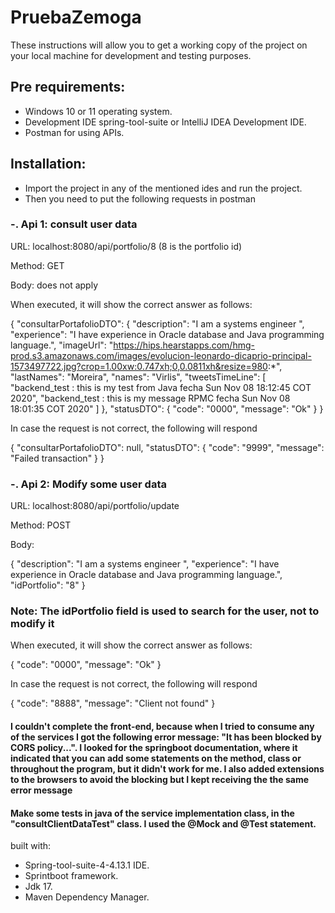 # PruebaZemoga

These instructions will allow you to get a working copy of the project on your local machine for development and testing purposes.

## Pre requirements:

- Windows 10 or 11 operating system.
- Development IDE spring-tool-suite or IntelliJ IDEA Development IDE.
- Postman for using APIs.

## Installation:
- Import the project in any of the mentioned ides and run the project.
- Then you need to put the following requests in postman

### -. Api 1: consult user data
   URL: localhost:8080/api/portfolio/8 (8 is the portfolio id)
   
   Method: GET
   
   Body: does not apply
   
   When executed, it will show the correct answer as follows:
   
   {
    "consultarPortafolioDTO": {
        "description": "I am a systems engineer ",
        "experience": "I have experience in Oracle database and Java programming language.",
        "imageUrl": "https://hips.hearstapps.com/hmg-prod.s3.amazonaws.com/images/evolucion-leonardo-dicaprio-principal-1573497722.jpg?crop=1.00xw:0.747xh;0,0.0811xh&resize=980:*",
        "lastNames": "Moreira",
        "names": "Virlis",
        "tweetsTimeLine": [
            "backend_test  : this is my test from Java fecha Sun Nov 08 18:12:45 COT 2020",
            "backend_test  : this is my message RPMC fecha Sun Nov 08 18:01:35 COT 2020"
        ]
    },
    "statusDTO": {
        "code": "0000",
        "message": "Ok"
    }
   }
   
   In case the request is not correct, the following will respond
   
   {
    "consultarPortafolioDTO": null,
    "statusDTO": {
        "code": "9999",
        "message": "Failed transaction"
    }
   }
   
   ### -. Api 2: Modify some user data
   URL: localhost:8080/api/portfolio/update
   
   Method: POST
   
   Body: 
   
   {
    "description": "I am a systems engineer ",
    "experience": "I have experience in Oracle database and Java programming language.",
    "idPortfolio": "8"
   }
   
   ### Note: The idPortfolio field is used to search for the user, not to modify it
   
   When executed, it will show the correct answer as follows:
   
   {
    "code": "0000",
    "message": "Ok"
   }
   
   In case the request is not correct, the following will respond
   
   {
    "code": "8888",
    "message": "Client not found"
   }
   
   #### I couldn't complete the front-end, because when I tried to consume any of the services I got  the following error message: "It has been blocked by CORS policy...". I looked for the springboot documentation, where it indicated that you can add some statements on the method, class or throughout the program, but it didn't work for me. I also added extensions to the browsers to avoid the blocking  but I kept receiving the the same error message
   
   #### Make some tests in java of the service implementation class, in the "consultClientDataTest" class. I used the @Mock and @Test statement.
   
   built with:
   - Spring-tool-suite-4-4.13.1 IDE.
   - Sprintboot framework.
   - Jdk 17.
   - Maven Dependency Manager.
   
   
